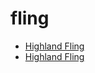 # fling

 * [Highland Fling](index/h/highland-fling-102765.json)
 * [Highland Fling](index/h/highland-fling-200080.json)
